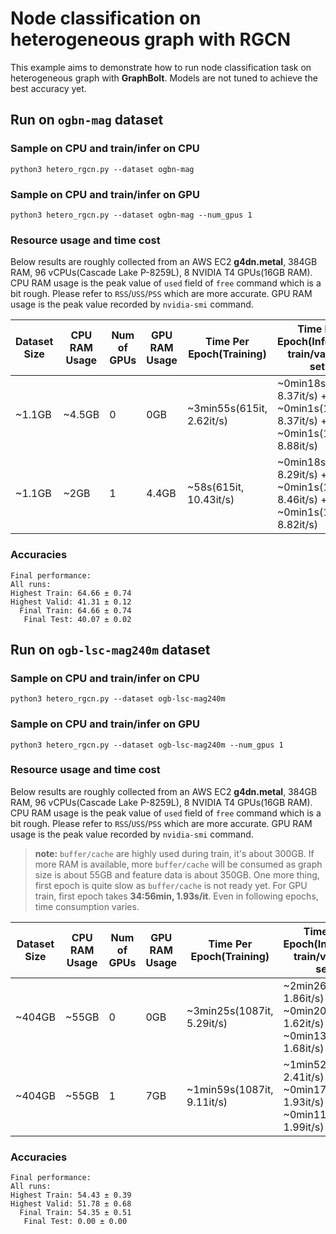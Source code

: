 # Node classification on heterogeneous graph with RGCN

This example aims to demonstrate how to run node classification task on heterogeneous graph with **GraphBolt**. Models are not tuned to achieve the best accuracy yet.

## Run on `ogbn-mag` dataset

### Sample on CPU and train/infer on CPU
```
python3 hetero_rgcn.py --dataset ogbn-mag
```

### Sample on CPU and train/infer on GPU
```
python3 hetero_rgcn.py --dataset ogbn-mag --num_gpus 1
```

### Resource usage and time cost
Below results are roughly collected from an AWS EC2 **g4dn.metal**, 384GB RAM, 96 vCPUs(Cascade Lake P-8259L), 8 NVIDIA T4 GPUs(16GB RAM). CPU RAM usage is the peak value of `used` field of `free` command which is a bit rough. Please refer to `RSS`/`USS`/`PSS` which are more accurate. GPU RAM usage is the peak value recorded by `nvidia-smi` command.

| Dataset Size | CPU RAM Usage | Num of GPUs | GPU RAM Usage | Time Per Epoch(Training) | Time Per Epoch(Inference: train/val/test set)      |
| ------------ | ------------- | ----------- | ---------- | --------- | ---------------------------    |
| ~1.1GB       | ~4.5GB        | 0           |  0GB       | ~3min55s(615it, 2.62it/s)   | ~0min18s(154it, 8.37it/s) + ~0min1s(16it, 8.37it/s) + ~0min1s(11it, 8.88it/s)   |
| ~1.1GB       | ~2GB          | 1           |  4.4GB     | ~58s(615it, 10.43it/s)   | ~0min18s(154it, 8.29it/s) + ~0min1s(16it, 8.46it/s) + ~0min1s(11it, 8.82it/s)   |

### Accuracies
```
Final performance: 
All runs:
Highest Train: 64.66 ± 0.74
Highest Valid: 41.31 ± 0.12
  Final Train: 64.66 ± 0.74
   Final Test: 40.07 ± 0.02
```

## Run on `ogb-lsc-mag240m` dataset

### Sample on CPU and train/infer on CPU
```
python3 hetero_rgcn.py --dataset ogb-lsc-mag240m
```

### Sample on CPU and train/infer on GPU
```
python3 hetero_rgcn.py --dataset ogb-lsc-mag240m --num_gpus 1
```

### Resource usage and time cost
Below results are roughly collected from an AWS EC2 **g4dn.metal**, 384GB RAM, 96 vCPUs(Cascade Lake P-8259L), 8 NVIDIA T4 GPUs(16GB RAM). CPU RAM usage is the peak value of `used` field of `free` command which is a bit rough. Please refer to `RSS`/`USS`/`PSS` which are more accurate. GPU RAM usage is the peak value recorded by `nvidia-smi` command.

> **note:**
`buffer/cache` are highly used during train, it's about 300GB. If more RAM is available, more `buffer/cache` will be consumed as graph size is about 55GB and feature data is about 350GB.
One more thing, first epoch is quite slow as `buffer/cache` is not ready yet. For GPU train, first epoch takes **34:56min, 1.93s/it**.
Even in following epochs, time consumption varies.

| Dataset Size | CPU RAM Usage | Num of GPUs | GPU RAM Usage | Time Per Epoch(Training) | Time Per Epoch(Inference: train/val/test set)      |
| ------------ | ------------- | ----------- | ---------- | --------- | ---------------------------    |
| ~404GB       | ~55GB       | 0           |  0GB       | ~3min25s(1087it, 5.29it/s)  | ~2min26s(272it, 1.86it/s) + ~0min20s(34it, 1.62it/s) + ~0min13s(22it, 1.68it/s)   |
| ~404GB       | ~55GB       | 1           |  7GB       | ~1min59s(1087it, 9.11it/s)  | ~1min52s(272it, 2.41it/s) + ~0min17s(34it, 1.93it/s) + ~0min11s(22it, 1.99it/s)  |

### Accuracies
```
Final performance: 
All runs:
Highest Train: 54.43 ± 0.39
Highest Valid: 51.78 ± 0.68
  Final Train: 54.35 ± 0.51
   Final Test: 0.00 ± 0.00
```
